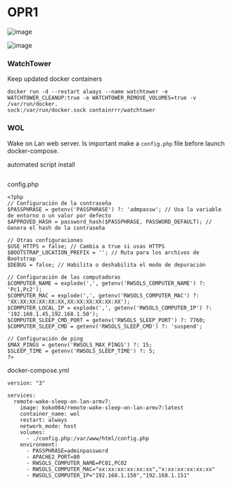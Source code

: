 # OPR1

![image](https://github.com/user-attachments/assets/f27afc34-ce8c-443e-b2bb-7b7acc99b376)


![image](https://github.com/user-attachments/assets/a3a325ef-d56d-4c25-b3c3-81290c1041d0)

### WatchTower
Keep updated docker containers
```
docker run -d --restart always --name watchtower -e WATCHTOWER_CLEANUP:true -e WATCHTOWER_REMOVE_VOLUMES=true -v /var/run/docker.
sock:/var/run/docker.sock containrrr/watchtower
```

### WOL
Wake on Lan web server. Is important make a `config.php` file before launch docker-compose.

automated script install
```

```
config.php
```
<?php
// Configuración de la contraseña
$PASSPHRASE = getenv('PASSPHRASE') ?: 'admpassw'; // Usa la variable de entorno o un valor por defecto
$APPROVED_HASH = password_hash($PASSPHRASE, PASSWORD_DEFAULT); // Genera el hash de la contraseña

// Otras configuraciones
$USE_HTTPS = false; // Cambia a true si usas HTTPS
$BOOTSTRAP_LOCATION_PREFIX = ''; // Ruta para los archivos de Bootstrap
$DEBUG = false; // Habilita o deshabilita el modo de depuración

// Configuración de las computadoras
$COMPUTER_NAME = explode(',', getenv('RWSOLS_COMPUTER_NAME') ?: 'Pc1,Pc2');
$COMPUTER_MAC = explode(',', getenv('RWSOLS_COMPUTER_MAC') ?: 'XX:XX:XX:XX:XX:XX,XX:XX:XX:XX:XX:XX');
$COMPUTER_LOCAL_IP = explode(',', getenv('RWSOLS_COMPUTER_IP') ?: '192.168.1.45,192.168.1.50');
$COMPUTER_SLEEP_CMD_PORT = getenv('RWSOLS_SLEEP_PORT') ?: 7760;
$COMPUTER_SLEEP_CMD = getenv('RWSOLS_SLEEP_CMD') ?: 'suspend';

// Configuración de ping
$MAX_PINGS = getenv('RWSOLS_MAX_PINGS') ?: 15;
$SLEEP_TIME = getenv('RWSOLS_SLEEP_TIME') ?: 5;
?>

```

docker-compose.yml
```
version: "3"

services:
  remote-wake-sleep-on-lan-armv7:
    image: koko004/remote-wake-sleep-on-lan-armv7:latest
    container_name: wol
    restart: always
    network_mode: host
    volumes:
      - ./config.php:/var/www/html/config.php
    environment:
      - PASSPHRASE=adminpassword
      - APACHE2_PORT=80
      - RWSOLS_COMPUTER_NAME=PC01,PC02
      - RWSOLS_COMPUTER_MAC="xx:xx:xx:xx:xx:xx","x:xx:xx:xx:xx:xx"
      - RWSOLS_COMPUTER_IP="192.168.1.150","192.168.1.151"
```


